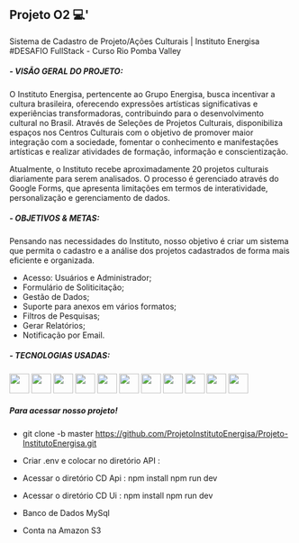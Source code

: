 ## Projeto O2  💻'
Sistema de Cadastro de Projeto/Ações Culturais | Instituto Energisa
#DESAFIO FullStack - Curso Rio Pomba Valley

##### - VISÃO GERAL DO PROJETO:
O Instituto Energisa, pertencente ao Grupo Energisa, busca incentivar a cultura brasileira, oferecendo expressões artísticas 
significativas e experiências transformadoras, contribuindo para o desenvolvimento cultural no Brasil. Através de Seleções de 
Projetos Culturais, disponibiliza espaços nos Centros Culturais com o objetivo de promover maior integração com a sociedade, 
fomentar o conhecimento e manifestações artísticas e realizar atividades de formação, informação e conscientização.

Atualmente, o Instituto recebe aproximadamente 20 projetos culturais diariamente para serem analisados. O processo é gerenciado 
através do Google Forms, que apresenta limitações em termos de interatividade, personalização e gerenciamento de dados.

##### - OBJETIVOS & METAS:
Pensando nas necessidades do Instituto, nosso objetivo é criar um sistema que permita o cadastro e a análise dos projetos cadastrados de forma mais eficiente e organizada.
- Acesso: Usuários e Administrador;
- Formulário de Soliticitação;
- Gestão de Dados;
- Suporte para anexos em vários formatos;
- Filtros de Pesquisas;
- Gerar Relatórios;
- Notificação por Email.  

##### - TECNOLOGIAS USADAS:

<img src="https://cdn.jsdelivr.net/gh/devicons/devicon@latest/icons/react/react-original-wordmark.svg" width="35" height="35" /> <img src="https://cdn.jsdelivr.net/gh/devicons/devicon@latest/icons/vitejs/vitejs-original.svg" width="35" height="35" /> <img src="https://cdn.jsdelivr.net/gh/devicons/devicon@latest/icons/npm/npm-original-wordmark.svg" width="35" height="35" />  <img src="https://cdn.jsdelivr.net/gh/devicons/devicon@latest/icons/javascript/javascript-plain.svg" width="35" height="35" /> <img src="https://cdn.jsdelivr.net/gh/devicons/devicon@latest/icons/mysql/mysql-original-wordmark.svg" width="35" height="35" /> <img src="https://cdn.jsdelivr.net/gh/devicons/devicon@latest/icons/sequelize/sequelize-original.svg" width="35" height="35" /> <img src="https://cdn.jsdelivr.net/gh/devicons/devicon@latest/icons/nodejs/nodejs-original-wordmark.svg" width="35" height="35" /> 
<img src="https://cdn.jsdelivr.net/gh/devicons/devicon@latest/icons/amazonwebservices/amazonwebservices-original-wordmark.svg" width="35" height="35" /> <img src="https://cdn.jsdelivr.net/gh/devicons/devicon@latest/icons/axios/axios-plain-wordmark.svg" width="35" height="35" /> <img src="https://cdn.jsdelivr.net/gh/devicons/devicon@latest/icons/materialui/materialui-original.svg" width="35" height="35" /> <img src="https://cdn.jsdelivr.net/gh/devicons/devicon@latest/icons/swagger/swagger-original.svg" width="35" height="35" /> 

##### Para acessar nosso projeto!
- git clone -b master https://github.com/ProjetoInstitutoEnergisa/Projeto-InstitutoEnergisa.git

- Criar .env e colocar no diretório API :
  
- Acessar o diretório CD Api :
  npm install
  npm run dev

- Acessar o diretório CD Ui :
  npm install
  npm run dev

- Banco de Dados MySql
- Conta na Amazon S3
          


